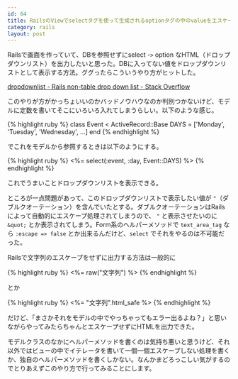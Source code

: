 ```yaml
---
id: 64
title: RailsのViewでselectタグを使って生成されるoptionタグの中のvalueをエスケープする方法
category: rails
layout: post
---
```


Railsで画面を作っていて、DBを参照せずにselect -`>` option なHTML（ドロップダウンリスト）を出力したいと思った。DBに入ってない値をドロップダウンリストとして表示する方法。ググったらこういうやり方がヒットした。

[dropdownlist - Rails non-table drop down list - Stack Overflow](http://stackoverflow.com/questions/637787/rails-non-table-drop-down-list "dropdownlist - Rails non-table drop down list - Stack Overflow")

このやりが方がかっちょいいのかバッドノウハウなのか判別つかないけど、モデルに定数を書いてそこにいろいろ入れてしまうらしい。以下のような感じ。

{% highlight ruby %}
class Event < ActiveRecord::Base
  DAYS = ['Monday', 'Tuesday', 'Wednesday', ...]
end
{% endhighlight %}

でこれをモデルから参照するときは以下のようにする。

{% highlight ruby %}
<%= select(:event, :day, Event::DAYS) %>
{% endhighlight %}

これでうまいことドロップダウンリストを表示できる。

ところが一点問題があって、このドロップダウンリストで表示したい値が `"`（ダブルクオーテーション）を含んでいたとする。ダブルクオーテーションはRailsによって自動的にエスケープ処理されてしまうので、 `"` と表示させたいのに `&quot;` とか表示されてしまう。Form系のヘルパーメソッドで `text_area_tag` なら `:escape => false` とか出来るんだけど、`select` でそれをやるのは不可能だった。

Railsで文字列のエスケープをせずに出力する方法は一般的に

{% highlight ruby %}
<%= raw("文字列") %>
{% endhighlight %}

とか

{% highlight ruby %}
<%= "文字列".html_safe %>
{% endhighlight %}

だけど、「まさかそれをモデルの中でやっちゃってもエラー出るよね？」と思いながらやってみたらちゃんとエスケープせずにHTMLを出力できた。

モデルクラスのなかにヘルパーメソッドを書くのは気持ち悪いと思うけど、それ以外ではビューの中でイテレータを書いて一個一個エスケープしない処理を書くか、独自のヘルパーメソッドを書くしかない。なんかまどろっこしい気がするのでとりあえずこのやり方で行ってみることにします。
